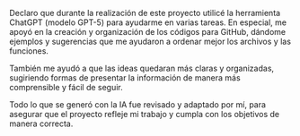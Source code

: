 Declaro que durante la realización de este proyecto utilicé la herramienta ChatGPT (modelo GPT-5) para ayudarme en varias tareas. En especial, me apoyó en la creación y organización de los códigos para GitHub, dándome ejemplos y sugerencias que me ayudaron a ordenar mejor los archivos y las funciones.

También me ayudó a que las ideas quedaran más claras y organizadas, sugiriendo formas de presentar la información de manera más comprensible y fácil de seguir.

Todo lo que se generó con la IA fue revisado y adaptado por mí, para asegurar que el proyecto refleje mi trabajo y cumpla con los objetivos de manera correcta.
